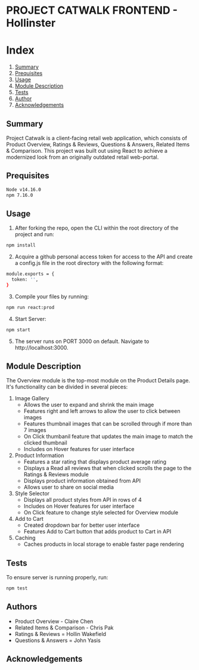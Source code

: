 # PROJECT CATWALK FRONTEND - Hollinster

# Index
<ol>
    <li><a href="#Summary">Summary</a></li>
    <li><a href="#Prequisites">Prequisites</a></li>
    <li><a href="#Usage">Usage</a></li>
    <li><a href="#Module-Description">Module Description</a></li>
    <li><a href="#Tests">Tests</a></li>
    <li><a href="#Author">Author</a></li>
    <li><a href="#Acknowledgements">Acknowledgements</a></li>
</ol>

## Summary
Project Catwalk is a client-facing retail web application, which consists of Product Overview, Ratings & Reviews, Questions & Answers, Related Items & Comparison. This project was built out using React to achieve a modernized look from an originally outdated retail web-portal.

## Prequisites
```sh
Node v14.16.0
npm 7.16.0
```

## Usage
1. After forking the repo, open the CLI within the root directory of the project and run:
```sh
npm install
```
2. Acquire a github personal access token for access to the API and create a config.js file in the root directory with the following format:
```sh
module.exports = {
  token: '',
}
```
3. Compile your files by running:
```sh
npm run react:prod
```
4. Start Server:
```sh
npm start
```
5. The server runs on PORT 3000 on default. Navigate to http://localhost:3000.

## Module Description
The Overview module is the top-most module on the Product Details page. It's functionality can be divided in several pieces:
1. Image Gallery
   - Allows the user to expand and shrink the main image
   - Features right and left arrows to allow the user to click between images
   - Features thumbnail images that can be scrolled through if more than 7 images
   - On Click thumbanil feature that updates the main image to match the clicked thumbnail
   - Includes on Hover features for user interface
2. Product Information
   - Features a star rating that displays product average rating
   - Displays a Read all reviews that when clicked scrolls the page to the Ratings & Reviews module
   - Displays product information obtained from API
   - Allows user to share on social media
3. Style Selector
   - Displays all product styles from API in rows of 4
   - Includes on Hover features for user interface
   - On Click feature to change style selected for Overview module
4. Add to Cart
   - Created dropdown bar for better user interface
   - Features Add to Cart button that adds product to Cart in API
6. Caching
   - Caches products in local storage to enable faster page rendering

## Tests
To ensure server is running properly, run:
```sh
npm test
```
## Authors
- Product Overview - Claire Chen
- Related Items & Comparison - Chris Pak
- Ratings & Reviews = Hollin Wakefield
- Questions & Answers = John Yasis


## Acknowledgements




